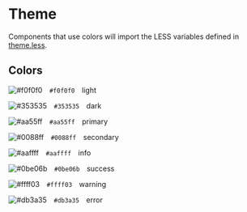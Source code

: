 # Theme

Components that use colors will import the LESS variables defined in [theme.less](./theme.less).


## Colors

![#f0f0f0](https://via.placeholder.com/10/f0f0f0/000000?text=+)&emsp;`#f0f0f0`&emsp;light

![#353535](https://via.placeholder.com/10/353535/000000?text=+)&emsp;`#353535`&emsp;dark

![#aa55ff](https://via.placeholder.com/10/aa55ff/000000?text=+)&emsp;`#aa55ff`&emsp;primary

![#0088ff](https://via.placeholder.com/10/0088ff/000000?text=+)&emsp;`#0088ff`&emsp;secondary

![#aaffff](https://via.placeholder.com/10/aaffff/000000?text=+)&emsp;`#aaffff`&emsp;info

![#0be06b](https://via.placeholder.com/10/0be06b/000000?text=+)&emsp;`#0be06b`&emsp;success

![#ffff03](https://via.placeholder.com/10/ffff03/000000?text=+)&emsp;`#ffff03`&emsp;warning

![#db3a35](https://via.placeholder.com/10/db3a35/000000?text=+)&emsp;`#db3a35`&emsp;error
